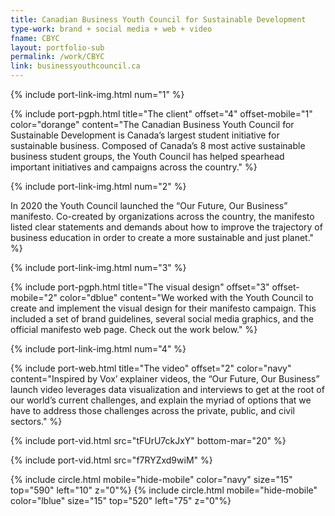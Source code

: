 ```yaml
---
title: Canadian Business Youth Council for Sustainable Development
type-work: brand + social media + web + video
fname: CBYC
layout: portfolio-sub
permalink: /work/CBYC
link: businessyouthcouncil.ca
---
```


{% include port-link-img.html num="1" %}

{% include port-pgph.html title="The client" offset="4" offset-mobile="1" color="dorange" content="The Canadian Business Youth Council for Sustainable Development is Canada’s largest student initiative for sustainable business. Composed of Canada’s 8 most active sustainable business student groups, the Youth Council has helped spearhead important initiatives and campaigns across the country." %}

{% include port-link-img.html num="2" %}

In 2020 the Youth Council launched the &#8220;Our Future, Our Business&#8221; manifesto. Co-created by organizations across the country, the manifesto listed clear statements and demands about how to improve the trajectory of business education in order to create a more sustainable and just planet." %}

{% include port-link-img.html num="3" %}

{% include port-pgph.html title="The visual design" offset="3" offset-mobile="2" color="dblue" content="We worked with the Youth Council to create and implement the visual design for their manifesto campaign. This included a set of brand guidelines, several social media graphics, and the official manifesto web page. Check out the work below." %}

{% include port-link-img.html num="4" %}

{% include port-web.html title="The video" offset="2" color="navy" content="Inspired by Vox’ explainer videos, the “Our Future, Our Business” launch video leverages data visualization and interviews to get at the root of our world’s current challenges, and explain the myriad of options that we have to address those challenges across the private, public, and civil sectors." %}

{% include port-vid.html src="tFUrU7ckJxY" bottom-mar="20" %}

{% include port-vid.html src="f7RYZxd9wiM" %}

{% include circle.html mobile="hide-mobile" color="navy" size="15" top="590" left="10" z="0"%}
{% include circle.html mobile="hide-mobile" color="lblue" size="15" top="520" left="75" z="0"%}
